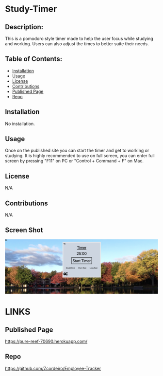 # Study-Timer

  ## Description:

  This is a pomodoro style timer made to help the user focus while studying and working. Users can also adjust the times to better suite their needs.


  ## Table of Contents:
  - [Installation](#installation)
  - [Usage](#usage)
  - [License](#license)
  - [Contributions](#contributions)
  - [Published Page](#page)
  - [Repo](#repo)

 ## Installation
  No installation. 


 ## Usage 
   Once on the published site you can start the timer and get to working or studying. It is highly recommended to use on full screen, you can enter full screen by pressing "F11" on PC or "Control + Command + F" on Mac.

 ## License 
  N/A

 ## Contributions 
  N/A

 ## Screen Shot
 ![Screenshot-generated-terminal-response](./public/assets/images/screenshot.png)

# LINKS

 ## Published Page 
  https://pure-reef-70690.herokuapp.com/

 ## Repo 
  https://github.com/Zcordeiro/Employee-Tracker

